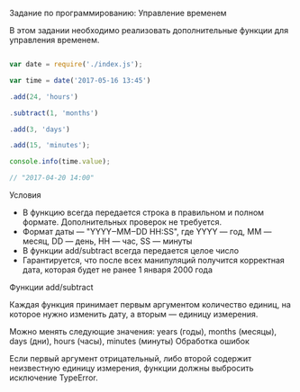 Задание по программированию: Управление временем

В этом задании необходимо реализовать дополнительные функции для управления временем.

```javascript

var date = require('./index.js');

var time = date('2017-05-16 13:45')

.add(24, 'hours')

.subtract(1, 'months')

.add(3, 'days')

.add(15, 'minutes');

console.info(time.value);

// "2017-04-20 14:00"

```

Условия
* В функцию всегда передается строка в правильном и полном формате. Дополнительных проверок не требуется.
* Формат даты — "YYYY‒MM‒DD HH:SS", где YYYY — год, MM — месяц, DD — день, HH — час, SS — минуты
* В функции add/subtract всегда передается целое число
* Гарантируется, что после всех манипуляций получится корректная дата, которая будет не ранее 1 января 2000 года

Функции add/subtract

Каждая функция принимает первым аргументом количество единиц, на которое нужно изменить дату, а вторым — единицу измерения.

Можно менять следующие значения: years (годы), months (месяцы), days (дни), hours (часы), minutes (минуты)
Обработка ошибок

Если первый аргумент отрицательный, либо второй содержит неизвестную единицу измерения, функции должны выбросить исключение TypeError.